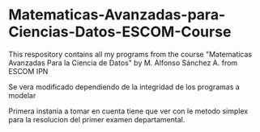 # Matematicas-Avanzadas-para-Ciencias-Datos-ESCOM-Course
This respository contains all my programs from the course "Matematicas Avanzadas Para la Ciencia de Datos" by M. Alfonso Sánchez A. from ESCOM  IPN

Se vera modificado dependiendo de la integridad de los programas a modelar 

Primera instania a tomar en cuenta tiene que ver con le metodo simplex para la resolucion del primer examen departamental.
